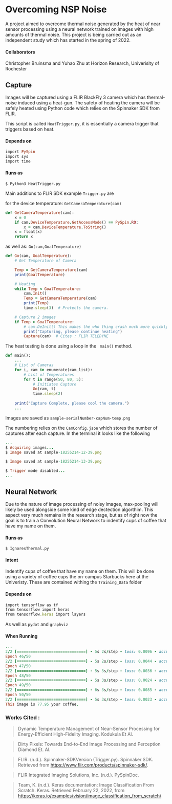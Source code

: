 # Overcoming NSP Noise
A project aimed to overcome thermal noise generated by the heat of near sensor processing using a neural network trained on images with high amounts of thermal noise.
This project is being carried out as an independent study which has started in the spring of 2022. 

#### Collaborators
Christopher Bruinsma and Yuhao Zhu at Horizon Research, Univerisity of Rochester

## Capture
Images will be captured using a FLIR BlackFly 3 camera which has thermal-noise induced using a heat-gun. 
The safety of heating the camera will be safely heated using Python code which relies on the Spinnaker SDK from FLIR.

This script is called ```HeatTrigger.py```, it is essentially a camera trigger that triggers based on heat. 

#### Depends on

```ruby
import PySpin
import sys
import time
```

#### Runs as 
```$ Python3 HeatTrigger.py```

Main additions to FLIR SDK example ```Trigger.py``` are

for the device temperature: ```GetCameraTemperature(cam)```

```ruby
def GetCameraTemperature(cam):
    x = 0
    if cam.DeviceTemperature.GetAccessMode() == PySpin.RO:
        x = cam.DeviceTemperature.ToString()
    x = float(x)
    return x
```
as well as:  ```Go(cam,GoalTemperature)```

```ruby
def Go(cam, GoalTemperature):
    # Get Temperature of Camera

    Temp = GetCameraTemperature(cam)
    print(GoalTemperature)

    # Heating
    while Temp < GoalTemperature:
        cam.Init()
        Temp = GetCameraTemperature(cam)
        print(Temp)
        time.sleep(3)  # Protects the camera.

    # Capture 2 images
    if Temp > GoalTemperature:
        # cam.DeInit() This makes the who thing crash much more quickly
        print("Capturing, please continue heating")
        Capture(cam)  # Cites : FLIR TELEDYNE
```

The heat testing is done using a loop in the ``` main()``` method. 

```ruby
def main():
    ...
    # List of Cameras
    for i, cam in enumerate(cam_list):
        # List of Temperatures
        for t in range(50, 80, 5):
            # Initiates Capture
            Go(cam, t)
            time.sleep(2)
    
    print("Capture Complete, please cool the camera.")
    ... 
```
Images are saved as  ```sample-serialNumber-capNum-temp.png```

The numbering relies on the ```CamConfig.json``` which stores the number of captures after each capture. 
In the terminal it looks like the following 
```ruby
...
$ Acquiring images...
$ Image saved at sample-18255214-12-39.png

$ Image saved at sample-18255214-13-39.png

$ Trigger mode disabled...
...
```



## Neural Network
Due to the nature of image processing of noisy images, max-pooling will likely be used alongside some kind of edge dectection algorthim. This aspect very much remains in the research stage, but as of right now the goal is to train a Convolution Neural Network to indentify cups of coffee that have my name on them. 

#### Runs as
```$ IgnoresThermal.py``` 

#### Intent 
Indentify cups of coffee that have my name on them. This will be done using a variety of coffee cups the on-campus Starbucks here at the Univeristy. 
These are contained withing the ```Training_Data``` folder

#### Depends on

```ruby
import tensorflow as tf
from tensorflow import keras
from tensorflow.keras import layers
```
As well as ```pydot``` and ```graphviz```

#### When Running 
```ruby
...
2/2 [==============================] - 5s 2s/step - loss: 0.0096 - accuracy: 1.0000 - val_loss: 0.8539 - val_accuracy: 0.4667
Epoch 46/50
2/2 [==============================] - 5s 2s/step - loss: 0.0044 - accuracy: 1.0000 - val_loss: 0.8647 - val_accuracy: 0.4667
Epoch 47/50
2/2 [==============================] - 5s 3s/step - loss: 0.0036 - accuracy: 1.0000 - val_loss: 0.8761 - val_accuracy: 0.4667
Epoch 48/50
2/2 [==============================] - 5s 3s/step - loss: 0.0024 - accuracy: 1.0000 - val_loss: 0.8887 - val_accuracy: 0.4667
Epoch 49/50
2/2 [==============================] - 6s 3s/step - loss: 0.0085 - accuracy: 1.0000 - val_loss: 0.9023 - val_accuracy: 0.4667
Epoch 50/50
2/2 [==============================] - 5s 3s/step - loss: 0.0023 - accuracy: 1.0000 - val_loss: 0.9174 - val_accuracy: 0.4667
This image is 77.95 your coffee.
```

### Works Cited :
> Dynamic Temperature Management of Near-Sensor Processing for Energy-Efficient High-Fidelity 
    Imaging. Kodukula Et Al.

> Dirty Pixels: Towards End-to-End Image Processing and Perception Diamond Et. Al.

> FLIR. (n.d.). Spinnaker-SDKVersion (Trigger.py). Spinnaker SDK. Retrieved from https://www.flir.com/products/spinnaker-sdk/. 

> FLIR Integrated Imaging Solutions, Inc. (n.d.). PySpinDoc. 

> Team, K. (n.d.). Keras documentation: Image Classification From Scratch. Keras. Retrieved February 22, 2022, from 
   https://keras.io/examples/vision/image_classification_from_scratch/ 
